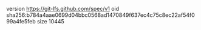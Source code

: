 version https://git-lfs.github.com/spec/v1
oid sha256:b784a4aae0699d04bbc0568ad1470849f637ec4c75c8ec22af54f099a4fe5feb
size 10445
